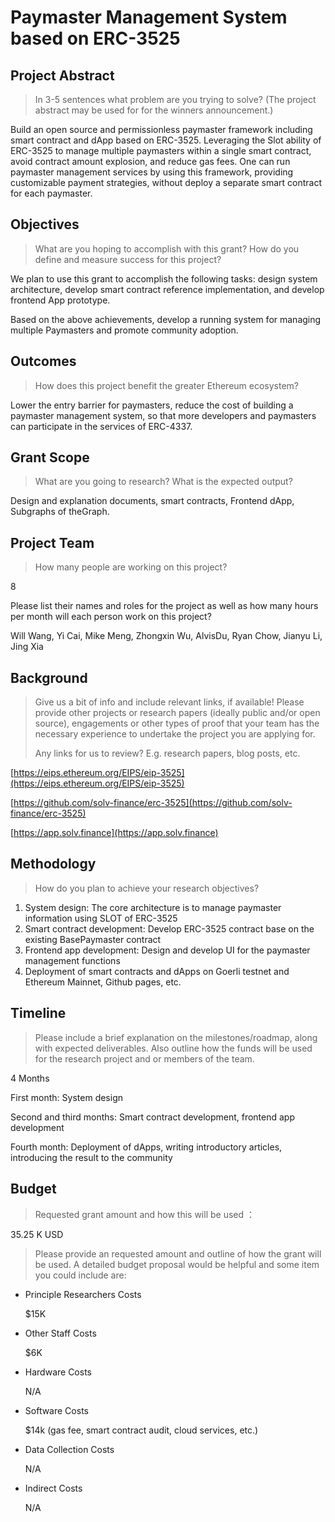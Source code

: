 # Paymaster Management System based on ERC-3525

## ****Project Abstract****

> In 3-5 sentences what problem are you trying to solve? (The project abstract may be used for for the winners announcement.)

Build an open source and permissionless paymaster framework including smart contract and dApp based on ERC-3525. Leveraging the Slot ability of ERC-3525 to manage multiple paymasters within a single smart contract, avoid contract amount explosion, and reduce gas fees.  One can run paymaster management services by using this framework, providing customizable payment strategies, without deploy a separate smart contract for each paymaster.

## ****Objectives****

> What are you hoping to accomplish with this grant? How do you define and measure success for this project?

We plan to use this grant to accomplish the following tasks: design system architecture, develop smart contract reference implementation, and develop frontend App prototype.

Based on the above achievements, develop a running system for managing multiple Paymasters and promote community adoption.

## ****Outcomes****

> How does this project benefit the greater Ethereum ecosystem?

Lower the entry barrier for paymasters, reduce the cost of building a paymaster management system, so that more developers and paymasters can participate in the services of ERC-4337.

## ****Grant Scope****

> What are you going to research? What is the expected output?

Design and explanation documents, smart contracts, Frontend dApp, Subgraphs of theGraph.

## ****Project Team****

> How many people are working on this project?

8

Please list their names and roles for the project as well as how many hours per month will each person work on this project?

Will Wang, Yi Cai, Mike Meng, Zhongxin Wu, AlvisDu, Ryan Chow, Jianyu Li, Jing Xia

## ****Background****

> Give us a bit of info and include relevant links, if available! Please provide other projects or research papers (ideally public and/or open source), engagements or other types of proof that your team has the necessary experience to undertake the project you are applying for.
> 
> Any links for us to review? E.g. research papers, blog posts, etc.

[https://eips.ethereum.org/EIPS/eip-3525](https://eips.ethereum.org/EIPS/eip-3525)

[https://github.com/solv-finance/erc-3525](https://github.com/solv-finance/erc-3525)

[https://app.solv.finance](https://app.solv.finance) 

## ****Methodology****

> How do you plan to achieve your research objectives?

1. System design: The core architecture is to manage paymaster information using SLOT of ERC-3525
2. Smart contract development: Develop ERC-3525 contract base on the existing BasePaymaster contract
3. Frontend app development: Design and develop UI for the paymaster management functions
4. Deployment of smart contracts and dApps on Goerli testnet and Ethereum Mainnet, Github pages, etc.

## ****Timeline****

> Please include a brief explanation on the milestones/roadmap, along with expected deliverables. Also outline how the funds will be used for the research project and or members of the team.

4 Months

First month: System design

Second and third months: Smart contract development, frontend app development

Fourth month: Deployment of dApps, writing introductory articles, introducing the result to the community

## ****Budget****

> Requested grant amount and how this will be used ：

35.25 K USD

> Please provide an requested amount and outline of how the grant will be used. A detailed budget proposal would be helpful and some item you could include are:

- Principle Researchers Costs
    
    $15K
    
- Other Staff Costs
    
    $6K
    
- Hardware Costs
    
    N/A
    
- Software Costs
    
    $14k (gas fee, smart contract audit, cloud services, etc.)
    
- Data Collection Costs
    
    N/A
    
- Indirect Costs
    
    N/A